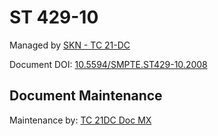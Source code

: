 # ST 429-10

Managed by [SKN - TC 21-DC](https://teams.microsoft.com/l/team/19%3a93ba666aeaf245e6a6fd8838266a31c8%40thread.tacv2/conversations?groupId=45429333-33fc-40f2-a73b-190245416b1a&tenantId=c6051a58-269b-4f08-835f-eedebf4596b3)

Document DOI: [10.5594/SMPTE.ST429-10.2008](https://doi.org/10.5594/SMPTE.ST429-10.2008)

## Document Maintenance
Maintenance by: [TC 21DC Doc MX](https://teams.microsoft.com/l/team/19%3ac3ff6a01de044d65b533856f97106ccb%40thread.tacv2/conversations?groupId=3e990441-c8ba-4b93-8a37-825355479680&tenantId=c6051a58-269b-4f08-835f-eedebf4596b3)

